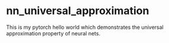 ﻿# nn_universal_approximation

This is my pytorch hello world which demonstrates the universal approximation property of neural nets.
